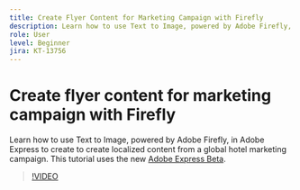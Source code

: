 ```yaml
---
title: Create Flyer Content for Marketing Campaign with Firefly
description: Learn how to use Text to Image, powered by Adobe Firefly, in Adobe Express localized content from a global hotel marketing campaign
role: User
level: Beginner
jira: KT-13756
---
```

# Create flyer content for marketing campaign with Firefly

Learn how to use Text to Image, powered by Adobe Firefly, in Adobe Express to create to create  localized content from a global hotel marketing campaign. This tutorial uses the new [Adobe Express Beta](https://www.adobe.com/express/).

>[!VIDEO](https://video.tv.adobe.com/v/3422426?quality=12&learn=on&hidetitle=true)
